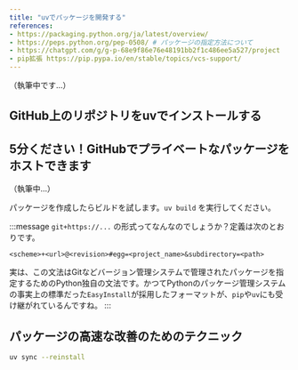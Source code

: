 ```yaml
---
title: "uvでパッケージを開発する"
references:
- https://packaging.python.org/ja/latest/overview/
- https://peps.python.org/pep-0508/ # パッケージの指定方法について
- https://chatgpt.com/g/g-p-68e9f86e76e48191bb2f1c486ee5a527/project    PEP508など
- pip拡張 https://pip.pypa.io/en/stable/topics/vcs-support/
---
```


（執筆中です...）

## GitHub上のリポジトリをuvでインストールする

## 5分ください！GitHubでプライベートなパッケージをホストできます

（執筆中...）

パッケージを作成したらビルドを試します。`uv build` を実行してください。

:::message
`git+https://...` の形式ってなんなのでしょうか？定義は次のとおりです。

```
<scheme>+<url>@<revision>#egg=<project_name>&subdirectory=<path>
````

実は、この文法はGitなどバージョン管理システムで管理されたパッケージを指定するためのPython独自の文法です。かつてPythonのパッケージ管理システムの事実上の標準だった`EasyInstall`が採用したフォーマットが、`pip`や`uv`にも受け継がれているんですね。
:::


## パッケージの高速な改善のためのテクニック

```sh
uv sync --reinstall
```
